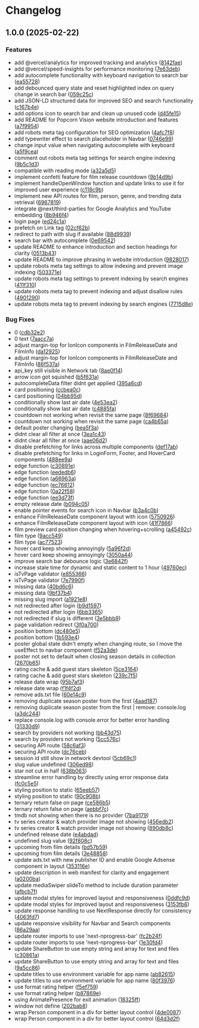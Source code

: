 # Changelog

## 1.0.0 (2025-02-22)


### Features

* add @vercel/analytics for improved tracking and analytics ([8142fae](https://github.com/fachryafrz/popcorn-vision/commit/8142fae572bdf31b79d3843d0fcb38b467724237))
* add @vercel/speed-insights for performance monitoring ([7e63deb](https://github.com/fachryafrz/popcorn-vision/commit/7e63deb8167eb5c98a6c822c45279c591bdadd03))
* add autocomplete functionality with keyboard navigation to search bar ([ea55728](https://github.com/fachryafrz/popcorn-vision/commit/ea55728cdca5583dc884567cc7158f18ffac769d))
* add debounced query state and reset highlighted index on query change in search bar ([059c25c](https://github.com/fachryafrz/popcorn-vision/commit/059c25c6814571191d205295aefd74e42c6bef68))
* add JSON-LD structured data for improved SEO and search functionality ([c167b4e](https://github.com/fachryafrz/popcorn-vision/commit/c167b4e09da15a0f845946bb5103c7f372f0a7e2))
* add options icon to search bar and clean up unused code ([d45fe15](https://github.com/fachryafrz/popcorn-vision/commit/d45fe15adc4ac5efcfaa12a36b7afd8c514c4edd))
* add README for Popcorn Vision website introduction and features ([a7f9954](https://github.com/fachryafrz/popcorn-vision/commit/a7f9954a544962d9aae3a6ec89782019ca88535b))
* add robots meta tag configuration for SEO optimization ([4afc7f8](https://github.com/fachryafrz/popcorn-vision/commit/4afc7f8f19d922f4f1df4b48b1de8041d86047f7))
* add typewriter effect to search placeholder in Navbar ([0746e99](https://github.com/fachryafrz/popcorn-vision/commit/0746e99daae6b2baca3fc81801aa8f4c2b30d4f6))
* change input value when navigating autocomplete with keyboard ([a5f9cea](https://github.com/fachryafrz/popcorn-vision/commit/a5f9ceacee99a4c7ba50c56442f5d0aac3549fb3))
* comment out robots meta tag settings for search engine indexing ([9b5c1d3](https://github.com/fachryafrz/popcorn-vision/commit/9b5c1d3d99260b527eaeac38e28c43f455aafee8))
* compatible with reading mode ([a32a5d5](https://github.com/fachryafrz/popcorn-vision/commit/a32a5d5993e9a6c5b5480c9b87ab6f87e909669e))
* implement confetti feature for film release countdown ([9b14d9b](https://github.com/fachryafrz/popcorn-vision/commit/9b14d9bb5d351dbecd4927b7ab1543a8f24f5c98))
* implement handleOpenWindow function and update links to use it for improved user experience ([c118c9b](https://github.com/fachryafrz/popcorn-vision/commit/c118c9b596e1b7d7632344330941eb600a31d98f))
* implement new API routes for film, person, genre, and trending data retrieval ([6967819](https://github.com/fachryafrz/popcorn-vision/commit/6967819a9aeb0f8a80db9e9f38f3565fa62c6295))
* integrate @next/third-parties for Google Analytics and YouTube embedding ([8b946f4](https://github.com/fachryafrz/popcorn-vision/commit/8b946f4d6090e175f032e617ba7951b54a9b4fb2))
* login page ([ed24c1a](https://github.com/fachryafrz/popcorn-vision/commit/ed24c1a0266b99aa3a4788acd627fe3798137454))
* prefetch on Link tag ([02cf62b](https://github.com/fachryafrz/popcorn-vision/commit/02cf62b521ac01308a1f3f6973b34f588bb37c1e))
* redirect to path with slug if available ([88d9939](https://github.com/fachryafrz/popcorn-vision/commit/88d9939ef5fa7550496a09309ae1b4cd674638a8))
* search bar with autocomplete ([0e69542](https://github.com/fachryafrz/popcorn-vision/commit/0e6954268b0a7a69dc699e1b6e76439b7392454b))
* update README to enhance introduction and section headings for clarity ([0513b43](https://github.com/fachryafrz/popcorn-vision/commit/0513b4330c7041bc1a1b2caa64c71d5d96e3b538))
* update README to improve phrasing in website introduction ([9828017](https://github.com/fachryafrz/popcorn-vision/commit/98280177bca341bbadccc642fc9d89ead28ab7c0))
* update robots meta tag settings to allow indexing and prevent image indexing ([503371e](https://github.com/fachryafrz/popcorn-vision/commit/503371ea211b4255b1cec1e0d84dc06f348048ab))
* update robots meta tag settings to prevent indexing by search engines ([411f310](https://github.com/fachryafrz/popcorn-vision/commit/411f3108e0b6ab590871062adaeb85d422aeeaa7))
* update robots meta tag to prevent indexing and adjust disallow rules ([4901290](https://github.com/fachryafrz/popcorn-vision/commit/49012906151977f0a30c01636ccabadf77a389f0))
* update robots meta tag to prevent indexing by search engines ([7715d8e](https://github.com/fachryafrz/popcorn-vision/commit/7715d8e81c7c6b9907d3bdef317b19803698ad14))


### Bug Fixes

* 0 ([cdb32e2](https://github.com/fachryafrz/popcorn-vision/commit/cdb32e2ca17055f28f51befd93f5df8788e8098b))
* 0 text ([7aacc7a](https://github.com/fachryafrz/popcorn-vision/commit/7aacc7a8095f93706f46cbbe3e38789ad41e9ba0))
* adjust margin-top for IonIcon components in FilmReleaseDate and FilmInfo ([da12925](https://github.com/fachryafrz/popcorn-vision/commit/da12925eabd2d019d5d7536a1b4ab1f4c1a72ab1))
* adjust margin-top for IonIcon components in FilmReleaseDate and FilmInfo ([86f537a](https://github.com/fachryafrz/popcorn-vision/commit/86f537a8005da7f8fe04fcfe9e3d35c5890b3253))
* api_key still visible in Network tab ([8ae0f14](https://github.com/fachryafrz/popcorn-vision/commit/8ae0f14a7238f7b6e830227927dfbda1d096528f))
* arrow icon got squished ([b5f631a](https://github.com/fachryafrz/popcorn-vision/commit/b5f631a4d1ce002c3bed56c286f3e79530141009))
* autocompleteData filter didnt get applied ([395a6cd](https://github.com/fachryafrz/popcorn-vision/commit/395a6cd1075807a01a8f9b867c0e9ff3597f0251))
* card positioning ([ccbea0c](https://github.com/fachryafrz/popcorn-vision/commit/ccbea0c65c6c099c3f2054eb96ee6752655ca8a4))
* card positioning ([04bb95d](https://github.com/fachryafrz/popcorn-vision/commit/04bb95dcbd8e244f7ab28160cf77c4779ca71770))
* conditionally show last air date ([4e53ea2](https://github.com/fachryafrz/popcorn-vision/commit/4e53ea23cda9831176ec6588eb5eb7cd4e68a013))
* conditionally show last air date ([c4885fa](https://github.com/fachryafrz/popcorn-vision/commit/c4885fa94526592aaa555f5718a0aed25a7efcbd))
* countdown not working when revisit the same page ([8f69684](https://github.com/fachryafrz/popcorn-vision/commit/8f696842e98c2dd712a0fd1f8b3456e776ab5eea))
* countdown not working when revisit the same page ([ca4b65a](https://github.com/fachryafrz/popcorn-vision/commit/ca4b65a83fa6ebb3f610ca81698bb0b6b02d1d1d))
* default poster changing ([bea5f3a](https://github.com/fachryafrz/popcorn-vision/commit/bea5f3aaeed5e66d86d83025951c35077d371f62))
* didnt clear all filter at once ([3ea1c43](https://github.com/fachryafrz/popcorn-vision/commit/3ea1c43d063a5ba51e52f1ce6e35cb25701f3b1b))
* didnt clear all filter at once ([aae06d2](https://github.com/fachryafrz/popcorn-vision/commit/aae06d20faf50c12801309fb386b735cf34ff6d2))
* disable prefetching for links across multiple components ([def17ab](https://github.com/fachryafrz/popcorn-vision/commit/def17ab634d9a867120c0dd15d8871e5cdfdaed4))
* disable prefetching for links in LoginForm, Footer, and HoverCard components ([488ee9a](https://github.com/fachryafrz/popcorn-vision/commit/488ee9a02861fc8a6ab5b1b9e6814dab9b04264e))
* edge function ([c30891e](https://github.com/fachryafrz/popcorn-vision/commit/c30891ec8cd7506a966d618875ce207a48d9ec71))
* edge function ([eededb6](https://github.com/fachryafrz/popcorn-vision/commit/eededb69d9356ebd3e4318f3008244bf04e307b2))
* edge function ([a66963a](https://github.com/fachryafrz/popcorn-vision/commit/a66963a6413c07f766b27bb1dfb5483d4631880a))
* edge function ([ec76612](https://github.com/fachryafrz/popcorn-vision/commit/ec76612706967132de6a4d479352dd78bbdaca33))
* edge function ([0a22f58](https://github.com/fachryafrz/popcorn-vision/commit/0a22f5812875d72e2cc71ec0cbc2db45d6c2c779))
* edge function ([ee3d73f](https://github.com/fachryafrz/popcorn-vision/commit/ee3d73f83ce40a869dbe7568b3a5540a4b284b20))
* empty release date ([b094c05](https://github.com/fachryafrz/popcorn-vision/commit/b094c05750f9e31c654e8b6a93031047c67e69f9))
* enable pointer events for search icon in Navbar ([b3a4c0b](https://github.com/fachryafrz/popcorn-vision/commit/b3a4c0b5e42373a648ee02b6b4592578b0c2efa8))
* enhance FilmReleaseDate component layout with icon ([5750926](https://github.com/fachryafrz/popcorn-vision/commit/575092600fc8816d378d824bdfa26e3ae75947e2))
* enhance FilmReleaseDate component layout with icon ([41f7866](https://github.com/fachryafrz/popcorn-vision/commit/41f786631316012d4348766ad5f54c484e961076))
* film preview card position changing when hovering+scrolling ([a45492c](https://github.com/fachryafrz/popcorn-vision/commit/a45492c46ef287864d528b70aada95f5a4bb8dcf))
* film type ([9acc549](https://github.com/fachryafrz/popcorn-vision/commit/9acc5492fccf28d7363e0d04242f0d94a0df9f44))
* film type ([ac77523](https://github.com/fachryafrz/popcorn-vision/commit/ac77523217c35af6342e327ea2784daa9fe8f45d))
* hover card keep showing annoyingly ([5a96f2d](https://github.com/fachryafrz/popcorn-vision/commit/5a96f2dc6b1de03ef6791264f2d3ab2612fd8679))
* hover card keep showing annoyingly ([3050a44](https://github.com/fachryafrz/popcorn-vision/commit/3050a4470d5c62ef1a093d6bae37cf233f2df448))
* improve search bar debounce logic ([3e6842f](https://github.com/fachryafrz/popcorn-vision/commit/3e6842f2b3d9f7321e5b8ba9b7c98fdf624927f8))
* increase stale time for dynamic and static content to 1 hour ([49760ec](https://github.com/fachryafrz/popcorn-vision/commit/49760ecc5384064c3e43f8779cc44bbf3f1bb2b3))
* isTvPage validator ([e855366](https://github.com/fachryafrz/popcorn-vision/commit/e85536644466bd68f74577d09e4aac8dd37f4448))
* isTvPage validator ([7e7990f](https://github.com/fachryafrz/popcorn-vision/commit/7e7990f1e6922c7eb41378ad35a5314f633e65fb))
* missing data ([40bd6c6](https://github.com/fachryafrz/popcorn-vision/commit/40bd6c669bb37d43cf85ba4471085ebd03379805))
* missing data ([9bf37b4](https://github.com/fachryafrz/popcorn-vision/commit/9bf37b4d91177e02a378dc2e98b6749bf557e527))
* missing slug import ([a1921e8](https://github.com/fachryafrz/popcorn-vision/commit/a1921e8745ffc7ff9bcb07b7f39cca88270a6bb8))
* not redirected after login ([b9d1597](https://github.com/fachryafrz/popcorn-vision/commit/b9d1597f78f42a219babf380ee806de91ad64a20))
* not redirected after login ([6bb3365](https://github.com/fachryafrz/popcorn-vision/commit/6bb3365ef14433715167934b7c2f061a913c433c))
* not redirected if slug is different ([3e5bbb9](https://github.com/fachryafrz/popcorn-vision/commit/3e5bbb9b887050eca13da7c89bfa232f94d1faf2))
* page validation redirect ([3f0a700](https://github.com/fachryafrz/popcorn-vision/commit/3f0a700045f19c3cb41ef60644a8e6c3520a787b))
* position bottom ([dc480e5](https://github.com/fachryafrz/popcorn-vision/commit/dc480e5a23e21cb5fc6d569210a00663d405ef9a))
* position bottom ([1b593e4](https://github.com/fachryafrz/popcorn-vision/commit/1b593e4b29dac41bfbb5928644a9cad8142cd0f1))
* poster global state didn't empty when changing route, so I move the useEffect to navbar component ([f52a3de](https://github.com/fachryafrz/popcorn-vision/commit/f52a3de20678972fe7ada1adce616c96c7739db6))
* poster not set to default when closing season details in collection ([2670b65](https://github.com/fachryafrz/popcorn-vision/commit/2670b6548641564293ea169a47a542ca16976c84))
* rating cache & add guest stars skeleton ([5ce3164](https://github.com/fachryafrz/popcorn-vision/commit/5ce31644025d46cb4ec31d5e1a403e8912ff7fff))
* rating cache & add guest stars skeleton ([239c7f5](https://github.com/fachryafrz/popcorn-vision/commit/239c7f57bfd2bb11bea3837d1f8053e2cc092de9))
* release date wrap ([95b7af3](https://github.com/fachryafrz/popcorn-vision/commit/95b7af3a0422d4576b028b34f2d4bd56e889ea07))
* release date wrap ([f1f4f2d](https://github.com/fachryafrz/popcorn-vision/commit/f1f4f2dc1a23b7d08b74e3f9e50a4b05f68a2bf9))
* remove ads.txt file ([60e14c9](https://github.com/fachryafrz/popcorn-vision/commit/60e14c931db9af3904566824f1c1e236fe93ffc9))
* removing duplicate season poster from the first ([4aad187](https://github.com/fachryafrz/popcorn-vision/commit/4aad18737e13da57b7b9fa1f29e744d50252d605))
* removing duplicate season poster from the first | remove: console.log ([a3dc244](https://github.com/fachryafrz/popcorn-vision/commit/a3dc2440d46b2aa560b90e70f94a3a7d23d83d30))
* replace console.log with console.error for better error handling ([31330d9](https://github.com/fachryafrz/popcorn-vision/commit/31330d9171e83112e4f45c52854f2fc4f166c54d))
* search by providers not working ([bb43d75](https://github.com/fachryafrz/popcorn-vision/commit/bb43d75cbc40bedbb4c5a0b9e197b554f195b953))
* search by providers not working ([5cc576c](https://github.com/fachryafrz/popcorn-vision/commit/5cc576c2e150802570cb68b9326d6e1ce39897ed))
* securing API route ([58c6af3](https://github.com/fachryafrz/popcorn-vision/commit/58c6af30fc3c34a47a53ec8f843448e417afbece))
* securing API route ([dc76ceb](https://github.com/fachryafrz/popcorn-vision/commit/dc76ceb4e443f5f7d0324321ab6b70855dd46b41))
* session id still show in network devtool ([5cb69c1](https://github.com/fachryafrz/popcorn-vision/commit/5cb69c131a93f3e12215a9c1e02aff5782f029f8))
* slug value undefined ([306ed98](https://github.com/fachryafrz/popcorn-vision/commit/306ed988fa1329ef4128ef677a4a2eadce8e3148))
* star not cut in half ([638b063](https://github.com/fachryafrz/popcorn-vision/commit/638b063387f6e8da3586c2b752a3f7337cf070fa))
* streamline error handling by directly using error response data ([fc0c5e5](https://github.com/fachryafrz/popcorn-vision/commit/fc0c5e5c7933c014efaf33cb5c82c1ff282173b9))
* styling position to static ([65eeb57](https://github.com/fachryafrz/popcorn-vision/commit/65eeb5785d53c8af1652c6b93d28c614abf6c8dd))
* styling position to static ([90c908b](https://github.com/fachryafrz/popcorn-vision/commit/90c908b1f51b7ed4dc7783b00c2152b0a9150d20))
* ternary return false on page ([ce586b5](https://github.com/fachryafrz/popcorn-vision/commit/ce586b5653f4c84336d43505025be6894b55a693))
* ternary return false on page ([aebbf7c](https://github.com/fachryafrz/popcorn-vision/commit/aebbf7c2b6d391a9df531293461922730105034c))
* tmdb not showing when there is no provider ([7ba9179](https://github.com/fachryafrz/popcorn-vision/commit/7ba91796d3ca0d5403de1ad1ebba3d6f84272ddb))
* tv series creator & watch provider image not showing ([456edb2](https://github.com/fachryafrz/popcorn-vision/commit/456edb2cf1b5adf83f194fa9798e24a88fbf8e58))
* tv series creator & watch provider image not showing ([890db8c](https://github.com/fachryafrz/popcorn-vision/commit/890db8ceba31699ba4224ecc792243ae5d94bc87))
* undefined release date ([e4abdad](https://github.com/fachryafrz/popcorn-vision/commit/e4abdad1b1d6a16d49df3936e583c34c85b5d16a))
* undefined slug value ([92f808c](https://github.com/fachryafrz/popcorn-vision/commit/92f808cac7f35fed70b5822dada9d6933df95894))
* upcoming from film details ([bd57b59](https://github.com/fachryafrz/popcorn-vision/commit/bd57b59a7a02113757d24e0828c07d656796c198))
* upcoming from film details ([3e48858](https://github.com/fachryafrz/popcorn-vision/commit/3e488586a18dde8d447a3766c9d6d88a85598626))
* update ads.txt with new publisher ID and enable Google Adsense component in layout ([353116e](https://github.com/fachryafrz/popcorn-vision/commit/353116ed4e0ff59913052bcb374cb7e697bffb7b))
* update description in web manifest for clarity and engagement ([a0200ba](https://github.com/fachryafrz/popcorn-vision/commit/a0200bab1f0c9aca8708934c61fcef419a750efc))
* update mediaSwiper slideTo method to include duration parameter ([afbcb7f](https://github.com/fachryafrz/popcorn-vision/commit/afbcb7fd7219290bfd4010dfc13a7994b5fd6f1b))
* update modal styles for improved layout and responsiveness ([0ddfc9d](https://github.com/fachryafrz/popcorn-vision/commit/0ddfc9d892523cd18b3696353850d83a16a16519))
* update modal styles for improved layout and responsiveness ([3153fb6](https://github.com/fachryafrz/popcorn-vision/commit/3153fb611546c1c06e988d535c0657a25f180009))
* update response handling to use NextResponse directly for consistency ([4063fd7](https://github.com/fachryafrz/popcorn-vision/commit/4063fd7bfe1ad9bfa769e6f99cbc83500b38a7bf))
* update responsive visibility for Navbar and Search components ([86a29aa](https://github.com/fachryafrz/popcorn-vision/commit/86a29aab24a107041b61947cad14e84a2b47e2d3))
* update router imports to use 'next-nprogress-bar' ([fc2b24f](https://github.com/fachryafrz/popcorn-vision/commit/fc2b24f23f6bfefb2187d8b7f3f207340d5901c6))
* update router imports to use 'next-nprogress-bar' ([1e30fd4](https://github.com/fachryafrz/popcorn-vision/commit/1e30fd4cbf05064f5ffad9257f357720d90a4344))
* update ShareButton to use empty string and array for text and files ([c30861a](https://github.com/fachryafrz/popcorn-vision/commit/c30861aaa06ad35a8613cf9026abcdd66eb92bbe))
* update ShareButton to use empty string and array for text and files ([9a5cc86](https://github.com/fachryafrz/popcorn-vision/commit/9a5cc86630e703b0e26b921f6a3936efd7032826))
* update titles to use environment variable for app name ([ab82615](https://github.com/fachryafrz/popcorn-vision/commit/ab826157d3a322c864150487ce0ba5c222be61bd))
* update titles to use environment variable for app name ([80f3976](https://github.com/fachryafrz/popcorn-vision/commit/80f3976b27db4c640c2c07a92fe617cf4fca297a))
* use format rating helper ([f5ef759](https://github.com/fachryafrz/popcorn-vision/commit/f5ef759b42200e5aacd140afe45cca877fa0353f))
* use format rating helper ([b87869e](https://github.com/fachryafrz/popcorn-vision/commit/b87869e298a0379e9e1a5da028fefe62ce3a684e))
* using AnimatePresence for exit animation ([18325ff](https://github.com/fachryafrz/popcorn-vision/commit/18325ff0bf0386ac8c2f978527297f71c9af65cd))
* window not define ([202bab8](https://github.com/fachryafrz/popcorn-vision/commit/202bab8e60f9acfac625f9193ac050355074d38c))
* wrap Person component in a div for better layout control ([4de0087](https://github.com/fachryafrz/popcorn-vision/commit/4de0087db4e083944f16744f94bd367259145ff2))
* wrap Person component in a div for better layout control ([64d3d2f](https://github.com/fachryafrz/popcorn-vision/commit/64d3d2f420cc80ed0cde539a5c5ffa7f4b6e1152))
